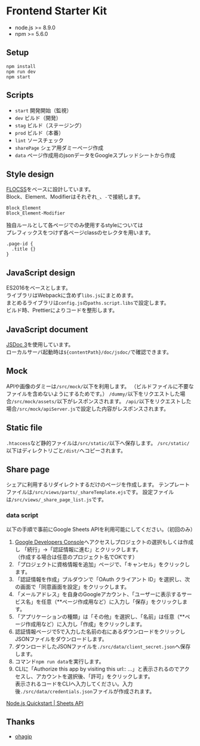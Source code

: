 Frontend Starter Kit
====================

- node.js >= 8.9.0
- npm >= 5.6.0

## Setup
```
npm install
npm run dev
npm start
```

## Scripts
- `start` 開発開始（監視）
- `dev` ビルド（開発）
- `stag` ビルド（ステージング）
- `prod` ビルド（本番）
- `lint` ソースチェック
- `sharePage` シェア用ダミーページ作成
- `data` ページ作成用のjsonデータをGoogleスプレッドシートから作成

## Style design
[FLOCSS](https://github.com/hiloki/flocss)をベースに設計しています。  
Block、Element、Modifierはそれぞれ`_`、`-`で接続します。
```
Block_Element
Block_Element-Modifier
```
独自ルールとして各ページでのみ使用するstyleについては  
プレフィックスをつけず各ページclassのセレクタを用います。
```
.page-id {
  .title {}
}
```

## JavaScript design
ES2016をベースとします。  
ライブラリはWebpackに含めず`libs.js`にまとめます。  
まとめるライブラリは`config.js`の`paths.script.libs`で設定します。  
ビルド時、Prettierによりコードを整形します。

## JavaScript document
[JSDoc 3](https://github.com/jsdoc3/jsdoc)を使用しています。  
ローカルサーバ起動時は`${contentPath}/doc/jsdoc/`で確認できます。

## Mock
APIや画像のダミーは`/src/mock/`以下を利用します。
（ビルドファイルに不要なファイルを含めないようにするためです。）
`/dummy/`以下をリクエストした場合`/src/mock/assets/`以下がレスポンスされます。
`/api/`以下をリクエストした場合`/src/mock/apiServer.js`で設定した内容がレスポンスされます。

## Static file
`.htaccess`など静的ファイルは`/src/static/`以下へ保存します。
`/src/static/`以下はディレクトリごと`/dist/`へコピーされます。

## Share page
シェアに利用するリダイレクトするだけのページを作成します。
テンプレートファイルは`/src/views/parts/_shareTemplate.ejs`です。
設定ファイルは`/src/views/_share_page_list.js`です。

### data script
以下の手順で事前にGoogle Sheets APIを利用可能にしてください。（初回のみ）

1. [Google Developers Console](https://console.developers.google.com/flows/enableapi?apiid=sheets.googleapis.com&hl=ja)へアクセスしプロジェクトの選択もしくは作成し 「続行」→「認証情報に進む」とクリックします。  
   （作成する場合は任意のプロジェクト名でOKです）
2. 「プロジェクトに資格情報を追加」ページで、「キャンセル」をクリックします。
3. 「認証情報を作成」プルダウンで「OAuth クライアント ID」を選択し、次の画面で「同意画面を設定」をクリックします。
4. 「メールアドレス」を自身のGoogleアカウント、「ユーザーに表示するサービス名」を任意（**ページ作成用など）に入力し「保存」をクリックします。
5. 「アプリケーションの種類」は「その他」を選択し、「名前」は任意（**ページ作成用など）に入力し「作成」をクリックします。
6. 認証情報ページで5で入力した名前の右にあるダウンロードをクリックしJSONファイルをダウンロードします。
7. ダウンロードしたJSONファイルを`./src/data/client_secret.json`へ保存します。
8. コマンド`npm run data`を実行します。
9. CLIに「Authorize this app by visiting this url:: ...」と表示されるのでアクセスし、アカウントを選択後、「許可」をクリックします。  
   表示されるコードをCLIへ入力してください。入力後`./src/data/credentials.json`ファイルが作成されます。

[Node.js Quickstart | Sheets API](https://developers.google.com/sheets/api/quickstart/nodejs?hl=ja)

## Thanks
- [ohagip](https://github.com/ohagip/)
